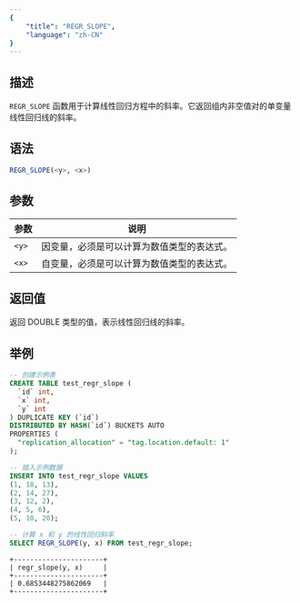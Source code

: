 ```yaml
---
{
    "title": "REGR_SLOPE",
    "language": "zh-CN"
}
---
```


<!-- 
Licensed to the Apache Software Foundation (ASF) under one
or more contributor license agreements.  See the NOTICE file
distributed with this work for additional information
regarding copyright ownership.  The ASF licenses this file
to you under the Apache License, Version 2.0 (the
"License"); you may not use this file except in compliance
with the License.  You may obtain a copy of the License at
  http://www.apache.org/licenses/LICENSE-2.0
Unless required by applicable law or agreed to in writing,
software distributed under the License is distributed on an
"AS IS" BASIS, WITHOUT WARRANTIES OR CONDITIONS OF ANY
KIND, either express or implied.  See the License for the
specific language governing permissions and limitations
under the License.
-->

## 描述

`REGR_SLOPE` 函数用于计算线性回归方程中的斜率。它返回组内非空值对的单变量线性回归线的斜率。


## 语法

```sql
REGR_SLOPE(<y>, <x>)
```

## 参数

| 参数 | 说明 |
| -- | -- |
| `<y>` | 因变量，必须是可以计算为数值类型的表达式。 |
| `<x>` | 自变量，必须是可以计算为数值类型的表达式。 |

## 返回值

返回 DOUBLE 类型的值，表示线性回归线的斜率。

## 举例

```sql
-- 创建示例表
CREATE TABLE test_regr_slope (
  `id` int,
  `x` int,
  `y` int
) DUPLICATE KEY (`id`)
DISTRIBUTED BY HASH(`id`) BUCKETS AUTO
PROPERTIES (
  "replication_allocation" = "tag.location.default: 1"
);

-- 插入示例数据
INSERT INTO test_regr_slope VALUES
(1, 18, 13),
(2, 14, 27),
(3, 12, 2),
(4, 5, 6),
(5, 10, 20);

-- 计算 x 和 y 的线性回归斜率
SELECT REGR_SLOPE(y, x) FROM test_regr_slope;
```

```text
+----------------------+
| regr_slope(y, x)     |
+----------------------+
| 0.6853448275862069   |
+----------------------+
```
